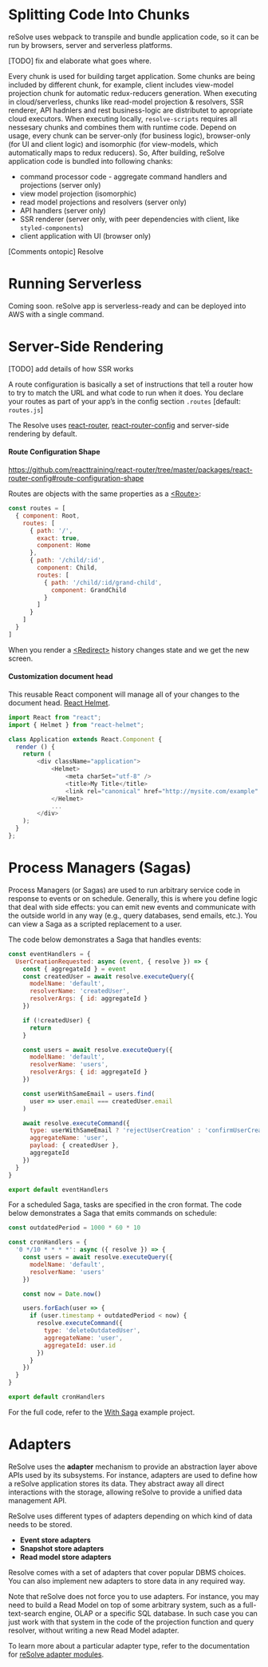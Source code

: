 # Splitting Code Into Chunks

reSolve uses webpack to transpile and bundle application code, so it can be run by browsers, server and serverless platforms. 

[TODO] fix and elaborate what goes where.

Every chunk is used for building target application. Some chunks are being included by different chunk, for example, client includes view-model projection chunk for automatic redux-reducers generation.
When executing in cloud/serverless, chunks like read-model projection & resolvers, SSR renderer, API hadnlers and rest business-logic are distributet to apropriate cloud executors.
When executing locally, `resolve-scripts` requires all nessesary chunks and combines them with runtime code.
Depend on usage, every chunk can be server-only (for business logic), browser-only (for UI and client logic) and isomorphic (for view-models, which automatically maps to redux reducers).
So, After building, reSolve application code is bundled into following chanks:

- command processor code - aggregate command handlers and projections (server only)
- view model projection (isomorphic)
- read model projections and resolvers (server only)
- API handlers (server only)
- SSR renderer (server only, with peer dependencies with client, like `styled-components`)
- client application with UI (browser only)

[Comments ontopic]
Resolve 

# Running Serverless

Coming soon. reSolve app is serverless-ready and can be deployed into AWS with a single command.

# Server-Side Rendering

[TODO] add details of how SSR works

A route configuration is basically a set of instructions that tell a router how to try to match the URL and what code to run when it does. You declare your routes as part of your app’s in the config section `.routes` [default: `routes.js`]

The Resolve uses [react-router](https://github.com/ReactTraining/react-router), [react-router-config](https://github.com/ReactTraining/react-router/tree/master/packages/react-router-config) and server-side rendering by default.

#### Route Configuration Shape
https://github.com/reacttraining/react-router/tree/master/packages/react-router-config#route-configuration-shape

Routes are objects with the same properties as a [\<Route\>](https://reacttraining.com/react-router/web/api/Route):

```js
const routes = [
  { component: Root,
    routes: [
      { path: '/',
        exact: true,
        component: Home
      },
      { path: '/child/:id',
        component: Child,
        routes: [
          { path: '/child/:id/grand-child',
            component: GrandChild
          }
        ]
      }
    ]
  }
]
```

When you render a [\<Redirect\>](https://reacttraining.com/react-router/web/api/Redirect) history changes state and we get the new screen.

#### Customization document head
This reusable React component will manage all of your changes to the document head. [React Helmet](https://github.com/nfl/react-helmet#reference-guide).

```js
import React from "react";
import { Helmet } from "react-helmet";

class Application extends React.Component {
  render () {
    return (
        <div className="application">
            <Helmet>
                <meta charSet="utf-8" />
                <title>My Title</title>
                <link rel="canonical" href="http://mysite.com/example" />
            </Helmet>
            ...
        </div>
    );
  }
};
```

# Process Managers (Sagas)

Process Managers (or Sagas) are used to run arbitrary service code in response to events or on schedule. Generally, this is where you define logic that deal with side effects: you can emit new events and communicate with the outside world in any way (e.g., query databases, send emails, etc.). You can view a Saga as a scripted replacement to a user.

The code below demonstrates a Saga that handles events:

<!-- prettier-ignore-start -->
[embedmd]:# (../examples/with-saga/common/sagas/user-creation.event.js /^/ /\n$/)
```js
const eventHandlers = {
  UserCreationRequested: async (event, { resolve }) => {
    const { aggregateId } = event
    const createdUser = await resolve.executeQuery({
      modelName: 'default',
      resolverName: 'createdUser',
      resolverArgs: { id: aggregateId }
    })

    if (!createdUser) {
      return
    }

    const users = await resolve.executeQuery({
      modelName: 'default',
      resolverName: 'users',
      resolverArgs: { id: aggregateId }
    })

    const userWithSameEmail = users.find(
      user => user.email === createdUser.email
    )

    await resolve.executeCommand({
      type: userWithSameEmail ? 'rejectUserCreation' : 'confirmUserCreation',
      aggregateName: 'user',
      payload: { createdUser },
      aggregateId
    })
  }
}

export default eventHandlers
```
<!-- prettier-ignore-end -->

For a scheduled Saga, tasks are specified in the cron format. The code below demonstrates a Saga that emits commands on schedule:

<!-- prettier-ignore-start -->
[embedmd]:# (../examples/with-saga/common/sagas/user-creation.cron.js /^/ /\n$/)
```js
const outdatedPeriod = 1000 * 60 * 10

const cronHandlers = {
  '0 */10 * * * *': async ({ resolve }) => {
    const users = await resolve.executeQuery({
      modelName: 'default',
      resolverName: 'users'
    })

    const now = Date.now()

    users.forEach(user => {
      if (user.timestamp + outdatedPeriod < now) {
        resolve.executeCommand({
          type: 'deleteOutdatedUser',
          aggregateName: 'user',
          aggregateId: user.id
        })
      }
    })
  }
}

export default cronHandlers
```
<!-- prettier-ignore-end -->

For the full code, refer to the [With Saga](https://github.com/reimagined/resolve/tree/dev/examples/with-saga) example project.

# Adapters

ReSolve uses the **adapter** mechanism to provide an abstraction layer above APIs used by its subsystems. For instance, adapters are used to define how a reSolve application stores its data. They abstract away all direct interactions with the storage, allowing reSolve to provide a unified data management API.

ReSolve uses different types of adapters depending on which kind of data needs to be stored.

- **Event store adapters**
- **Snapshot store adapters**
- **Read model store adapters**

Resolve comes with a set of adapters that cover popular DBMS choices. You can also implement new adapters to store data in any required way.

Note that reSolve does not force you to use adapters. For instance, you may need to build a Read Model on top of some arbitrary system, such as a full-text-search engine, OLAP or a specific SQL database. In such case you can just work with that system in the code of the projection function and query resolver, without writing a new Read Model adapter.

To learn more about a particular adapter type, refer to the documentation for [reSolve adapter modules](https://github.com/reimagined/resolve/tree/master/packages/adapters).
